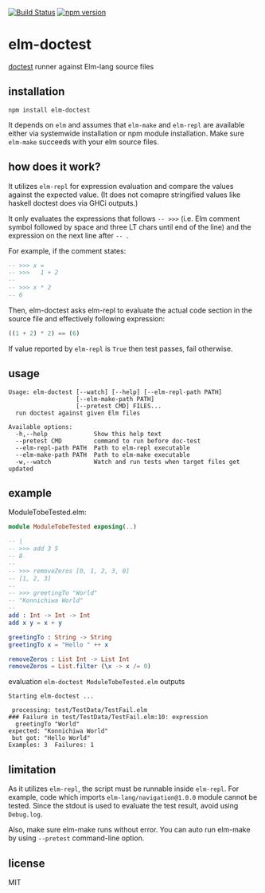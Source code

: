 [![Build Status](https://semaphoreci.com/api/v1/tshm/elm-doctest/branches/master/badge.svg)](https://semaphoreci.com/tshm/elm-doctest)
[![npm version](https://badge.fury.io/js/elm-doctest.svg)](https://badge.fury.io/js/elm-doctest)

# elm-doctest

[doctest](https://en.wikipedia.org/wiki/Docstring)
runner against Elm-lang source files

## installation

```shell
npm install elm-doctest
```

It depends on `elm` and assumes that `elm-make` and `elm-repl` are available
either via systemwide installation or npm module installation.
Make sure `elm-make` succeeds with your elm source files.

## how does it work?

It utilizes `elm-repl` for expression evaluation and compare the values
against the expected value.
(It does not comapre stringified values like haskell doctest does via
GHCi outputs.)

It only evaluates the expressions that follows `-- >>>`
(i.e. Elm comment symbol followed by space and three LT chars
until end of the line)
and the expression on the next line after `-- `.

For example, if the comment states:

```Elm
-- >>> x =
-- >>>   1 + 2
--
-- >>> x * 2
-- 6
```

Then, elm-doctest asks elm-repl to evaluate the
actual code section in the source file and
effectively following expression:

```Elm
((1 + 2) * 2) == (6)
```

If value reported by `elm-repl` is `True` then test passes, fail otherwise.

## usage

```
Usage: elm-doctest [--watch] [--help] [--elm-repl-path PATH]
                   [--elm-make-path PATH]
                   [--pretest CMD] FILES...
  run doctest against given Elm files

Available options:
  -h,--help             Show this help text
  --pretest CMD         command to run before doc-test
  --elm-repl-path PATH  Path to elm-repl executable
  --elm-make-path PATH  Path to elm-make executable
  -w,--watch            Watch and run tests when target files get updated
```

## example

ModuleTobeTested.elm:

```Elm
module ModuleTobeTested exposing(..)

-- |
-- >>> add 3 5
-- 8
--
-- >>> removeZeros [0, 1, 2, 3, 0]
-- [1, 2, 3]
--
-- >>> greetingTo "World"
-- "Konnichiwa World"
--
add : Int -> Int -> Int
add x y = x + y

greetingTo : String -> String
greetingTo x = "Hello " ++ x

removeZeros : List Int -> List Int
removeZeros = List.filter (\x -> x /= 0)
```

evaluation `elm-doctest ModuleTobeTested.elm` outputs

```
Starting elm-doctest ...

 processing: test/TestData/TestFail.elm
### Failure in test/TestData/TestFail.elm:10: expression
  greetingTo "World"
expected: "Konnichiwa World"
 but got: "Hello World"
Examples: 3  Failures: 1
```

## limitation

As it utilizes `elm-repl`, the script must be runnable
inside `elm-repl`.
For example, code which imports `elm-lang/navigation@1.0.0`
module cannot be tested.
Since the stdout is used to evaluate the test result,
avoid using `Debug.log`.

Also, make sure elm-make runs without error.
You can auto run elm-make by using `--pretest` command-line
option.

## license

MIT
